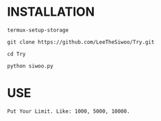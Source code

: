 # INSTALLATION
```
termux-setup-storage
```

```
git clone https://github.com/LeeTheSiwoo/Try.git
```

```
cd Try
```

```
python siwoo.py
```

# USE
``
Put Your Limit. Like: 1000, 5000, 10000.
``
